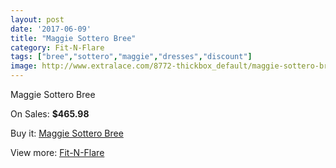 ```yaml
---
layout: post
date: '2017-06-09'
title: "Maggie Sottero Bree"
category: Fit-N-Flare
tags: ["bree","sottero","maggie","dresses","discount"]
image: http://www.extralace.com/8772-thickbox_default/maggie-sottero-bree.jpg
---
```

Maggie Sottero Bree

On Sales: **$465.98**
<a href="https://www.extralace.com/fit-n-flare/4171-maggie-sottero-bree.html"><amp-img layout="responsive" width="600" height="600" src="//www.extralace.com/8772-thickbox_default/maggie-sottero-bree.jpg" alt="Maggie Sottero Bree 0" /></a>
<a href="https://www.extralace.com/fit-n-flare/4171-maggie-sottero-bree.html"><amp-img layout="responsive" width="600" height="600" src="//www.extralace.com/8773-thickbox_default/maggie-sottero-bree.jpg" alt="Maggie Sottero Bree 1" /></a>

Buy it: [Maggie Sottero Bree](https://www.extralace.com/fit-n-flare/4171-maggie-sottero-bree.html "Maggie Sottero Bree")

View more: [Fit-N-Flare](https://www.extralace.com/4-fit-n-flare "Fit-N-Flare")